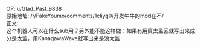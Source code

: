 
OP: u/Glad_Past_9838  
原始地址: /r/FakeYoumo/comments/1cliyg0/开发牛牛的mod在不/  
正文:  
这个机器人可以在什么sub用？另外能不能这样做：如果有用真太监区就写出来成分是太监，用KanagawaWave就写出来是浪太监
